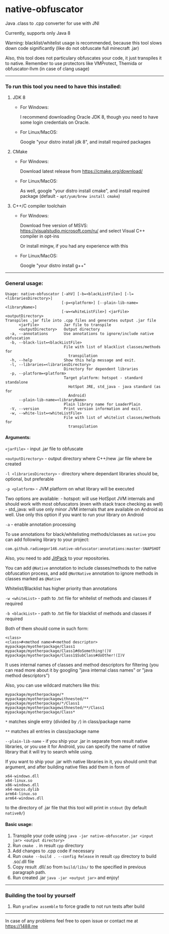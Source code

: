 # native-obfuscator
Java .class to .cpp converter for use with JNI

Currently, supports only Java 8

Warning: blacklist/whitelist usage is recommended, because this tool slows down code significantly (like do not obfuscate full minecraft .jar)

Also, this tool does not particulary obfuscates your code, it just transpiles it to native. Remember to use protectors like VMProtect, Themida or obfuscator-llvm (in case of clang usage)

---

### To run this tool you need to have this installed:
1. JDK 8

    - For Windows:
        
        I recommend downloading Oracle JDK 8, though you need to have some login credentials on Oracle.
    - For Linux/MacOS:
    
        Google "your distro install jdk 8", and install required packages
2. CMake
   
    - For Windows:
     
        Download latest release from https://cmake.org/download/
    
    - For Linux/MacOS:
    
        As well, google "your distro install cmake", and install required package (default - `apt/yum/brew install cmake`)
3. C++/C compiler toolchain

    - For Windows:
    
        Download free version of MSVS: https://visualstudio.microsoft.com/ru/
        and select Visual C++ compiler in opt-ins
      
        Or install mingw, if you had any experience with this
     
    - For Linux/MacOS:
        
        Google "your distro install g++"
      
---

### General usage:
```
Usage: native-obfuscator [-ahV] [-b=<blackListFile>] [-l=<librariesDirectory>]
                         [-p=<platform>] [--plain-lib-name=<libraryName>]
                         [-w=<whiteListFile>] <jarFile> <outputDirectory>
Transpiles .jar file into .cpp files and generates output .jar file
      <jarFile>           Jar file to transpile
      <outputDirectory>   Output directory
  -a, --annotations       Use annotations to ignore/include native obfuscation
  -b, --black-list=<blackListFile>
                          File with list of blacklist classes/methods for
                            transpilation
  -h, --help              Show this help message and exit.
  -l, --libraries=<librariesDirectory>
                          Directory for dependent libraries
  -p, --platform=<platform>
                          Target platform: hotspot - standard standalone
                            HotSpot JRE, std_java - java standard (as for
                            Android)
      --plain-lib-name=<libraryName>
                          Plain library name for LoaderPlain
  -V, --version           Print version information and exit.
  -w, --white-list=<whiteListFile>
                          File with list of whitelist classes/methods for
                            transpilation
```

#### Arguments:
`<jarFile>` - input .jar file to obfuscate

`<outputDirectory>` - output directory where C++/new .jar file where be created

`-l <librariesDirectory>` - directory where dependant libraries should be, optional, but preferable

`-p <platform>` - JVM platform on what library will be executed

Two options are available:
    - hotspot: will use HotSpot JVM internals and should work with most obfuscators (even with stack trace checking as well)
    - std_java: will use only minor JVM internals that are available on Android as well. Use only this option if you want to run your library on Android

`-a` - enable annotation processing

To use annotations for black/whitelisting methods/classes as `native` you can add following library to your project:

`com.github.radioegor146.native-obfuscator:annotations:master-SNAPSHOT`

Also, you need to add [JitPack](https://jitpack.io) to your repositories.

You can add `@Native` annotation to include classes/methods to the native obfuscation process, and add `@NotNative` annotation to ignore methods in classes marked as `@Native`

Whitelist/Blacklist has higher priority than annotations

`-w <whiteList>` - path to .txt file for whitelist of methods and classes if required

`-b <blackList>` - path to .txt file for blacklist of methods and classes if required

Both of them should come in such form:
```
<class>
<class>#<method name>#<method descriptor>
mypackage/myotherpackage/Class1
mypackage/myotherpackage/Class1#doSomething!()V
mypackage/myotherpackage/Class1$SubClass#doOther!(I)V
```
It uses internal names of classes and method descriptors for filtering (you can read more about it by googling "java internal class names" or "java method descriptors")

Also, you can use wildcard matchers like this:
```
mypackage/myotherpackage/*
mypackage/myotherpackagewithnested/**
mypackage/myotherpackage/*/Class1
mypackage/myotherpackagewithnested/**/Class1
mypackage/myotherpackage/Class*
```
`*` matches single entry (divided by `/`) in class/package name

`**` matches all entries in class/package name


`--plain-lib-name` - if you ship your .jar in separate from result native libraries, or you use it for Android, you can specify the name of native library that it will try to search while using.

If you want to ship your .jar with native libraries in it, you should omit that argument, and after building native files add them in form of
```
x64-windows.dll
x64-linux.so
x86-windows.dll
x64-macos.dylib
arm64-linux.so
arm64-windows.dll
```
to the directory of .jar file that this tool will print in `stdout` (by default `native0/`)

#### Basic usage:
1. Transpile your code using `java -jar native-obfuscator.jar <input jar> <output directory>`
2. Run `cmake .` in result `cpp` directory
3. Add changes to .cpp code if necessary
4. Run `cmake --build . --config Release` in result `cpp` directory to build .so/.dll file
5. Copy result .dll/.so from `build/libs/` to the specified in previous paragraph path.
6. Run created .jar `java -jar <output jar>` and enjoy!

---

### Building the tool by yourself
1. Run `gradlew assemble` to force gradle to not run tests after build

---

In case of any problems feel free to open issue or contact me at https://1488.me
